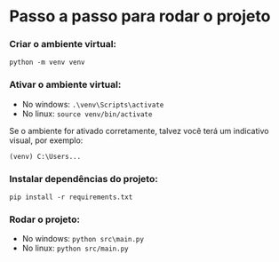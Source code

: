# Passo a passo para rodar o projeto

### Criar o ambiente virtual:

`python -m venv venv`

### Ativar o ambiente virtual:

- No windows: `.\venv\Scripts\activate`
- No linux: `source venv/bin/activate`

Se o ambiente for ativado corretamente, talvez você terá um indicativo visual, por exemplo:

  `(venv) C:\Users... `

### Instalar dependências do projeto:

`pip install -r requirements.txt `

### Rodar o projeto:

- No windows: `python src\main.py`
- No linux: `python src/main.py`
